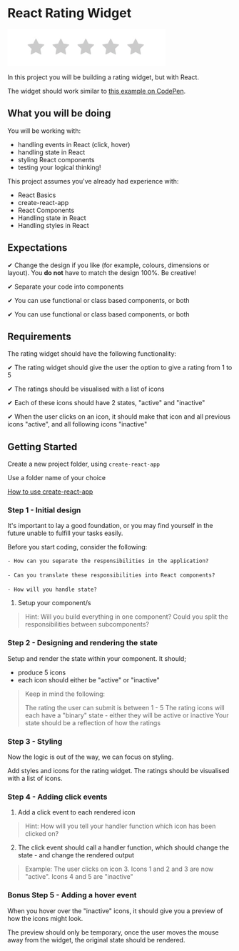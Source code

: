 # React Rating Widget

![Sample output](./sample.gif)

In this project you will be building a rating widget, but with React.

The widget should work similar to [this example on CodePen](https://codepen.io/depy/pen/vEWWdw).

## What you will be doing

You will be working with:

- handling events in React (click, hover)
- handling state in React
- styling React components
- testing your logical thinking!

This project assumes you've already had experience with:

- React Basics
- create-react-app
- React Components
- Handling state in React
- Handling styles in React

## Expectations

✔ Change the design if you like (for example, colours, dimensions or layout). You **do not** have to match the design 100%. Be creative!

✔ Separate your code into components

✔ You can use functional or class based components, or both

✔ You can use functional or class based components, or both

## Requirements

The rating widget should have the following functionality:

✔ The rating widget should give the user the option to give a rating from 1 to 5

✔ The ratings should be visualised with a list of icons

✔ Each of these icons should have 2 states, "active" and "inactive"

✔ When the user clicks on an icon, it should make that icon and all previous icons "active", and all following icons "inactive"

## Getting Started

Create a new project folder, using `create-react-app`

Use a folder name of your choice

[How to use create-react-app](https://reactjs.org/docs/create-a-new-react-app.html#create-react-app)

### Step 1 - Initial design

It's important to lay a good foundation, or you may find yourself in the future unable to fulfill your tasks easily.

Before you start coding, consider the following:

    - How can you separate the responsibilities in the application?

    - Can you translate these responsibilities into React components?

    - How will you handle state?

1. Setup your component/s

> Hint: Will you build everything in one component? Could you split the responsibilities between subcomponents?

### Step 2 - Designing and rendering the state

Setup and render the state within your component. It should;

- produce 5 icons
- each icon should either be "active" or "inactive"
   
> Keep in mind the following:
> 
> The rating the user can submit is between 1 - 5
> The rating icons will each have a "binary" state - either they will be active or inactive 
> Your state should be a reflection of how the ratings

### Step 3 - Styling

Now the logic is out of the way, we can focus on styling.

Add styles and icons for the rating widget. The ratings should be visualised with a list of icons.

### Step 4 - Adding click events

1. Add a click event to each rendered icon

> Hint: How will you tell your handler function which icon has been clicked on?

2. The click event should call a handler function, which should change the state - and change the rendered output

> Example: The user clicks on icon 3. Icons 1 and 2 and 3 are now "active". Icons 4 and 5 are "inactive"

### Bonus Step 5 - Adding a hover event

When you hover over the  "inactive" icons, it should give you a preview of how the icons might look.

The preview should only be temporary, once the user moves the mouse away from the widget, the original state should be rendered.
